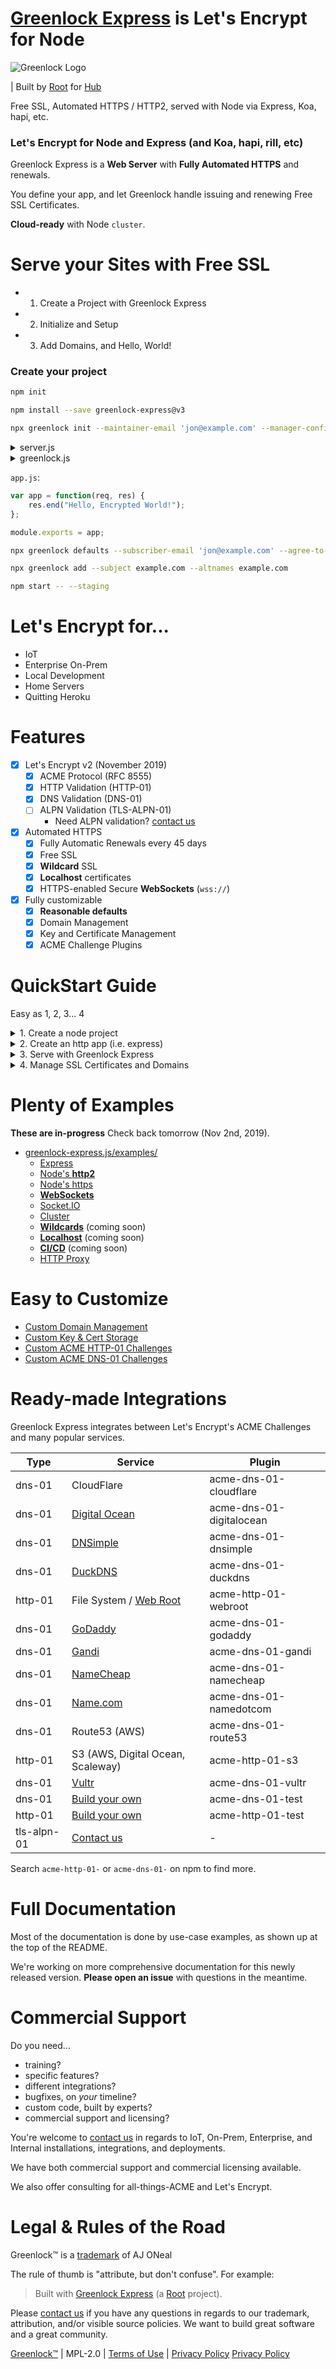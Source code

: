 # [Greenlock Express](https://git.rootprojects.org/root/greenlock-express.js) is Let's Encrypt for Node

![Greenlock Logo](https://git.rootprojects.org/root/greenlock.js/raw/branch/master/logo/greenlock-1063x250.png "Greenlock Logo")

| Built by [Root](https://therootcompany.com) for [Hub](https://rootprojects.org/hub/)

Free SSL, Automated HTTPS / HTTP2, served with Node via Express, Koa, hapi, etc.

### Let's Encrypt for Node and Express (and Koa, hapi, rill, etc)

Greenlock Express is a **Web Server** with **Fully Automated HTTPS** and renewals.

You define your app, and let Greenlock handle issuing and renewing Free SSL Certificates.

**Cloud-ready** with Node `cluster`.

# Serve your Sites with Free SSL

-   1. Create a Project with Greenlock Express
-   2. Initialize and Setup
-   3. Add Domains, and Hello, World!

### Create your project

```bash
npm init
```

```bash
npm install --save greenlock-express@v3
```

```bash
npx greenlock init --maintainer-email 'jon@example.com' --manager-config-file ./greenlock.json
```

<details>
<summary>server.js</summary>

```js
"use strict";

require("greenlock-express")
    .init(function() {
        return {
            greenlock: require("./greenlock.js"),

            // whether or not to run at cloudscale
            cluster: false
        };
    })
    .ready(function(glx) {
        var app = require("./app.js");

        // Serves on 80 and 443
        // Get's SSL certificates magically!
        glx.serveApp(app);
    });
```

</details>

<details>
<summary>greenlock.js</summary>

```js
"use strict";

var pkg = require("./package.json");
module.exports = require("@root/greenlock").create({
    // name & version for ACME client user agent
    packageAgent: pkg.name + "/" + pkg.version,

    // contact for security and critical bug notices
    maintainerEmail: pkg.author,

    // where to find .greenlockrc and set default paths
    packageRoot: __dirname
});
```

</details>

`app.js`:

```js
var app = function(req, res) {
    res.end("Hello, Encrypted World!");
};

module.exports = app;
```

```bash
npx greenlock defaults --subscriber-email 'jon@example.com' --agree-to-terms
```

```bash
npx greenlock add --subject example.com --altnames example.com
```

```bash
npm start -- --staging
```

# Let's Encrypt for...

-   IoT
-   Enterprise On-Prem
-   Local Development
-   Home Servers
-   Quitting Heroku

# Features

-   [x] Let's Encrypt v2 (November 2019)
    -   [x] ACME Protocol (RFC 8555)
    -   [x] HTTP Validation (HTTP-01)
    -   [x] DNS Validation (DNS-01)
    -   [ ] ALPN Validation (TLS-ALPN-01)
        -   Need ALPN validation? [contact us](mailto:greenlock-support@therootcompany.com)
-   [x] Automated HTTPS
    -   [x] Fully Automatic Renewals every 45 days
    -   [x] Free SSL
    -   [x] **Wildcard** SSL
    -   [x] **Localhost** certificates
    -   [x] HTTPS-enabled Secure **WebSockets** (`wss://`)
-   [x] Fully customizable
    -   [x] **Reasonable defaults**
    -   [x] Domain Management
    -   [x] Key and Certificate Management
    -   [x] ACME Challenge Plugins

# QuickStart Guide

Easy as 1, 2, 3... 4

<details>
<summary>1. Create a node project</summary>

## 1. Create a node project

Create an empty node project.

Be sure to fill out the package name, version, and an author email.

```bash
mkdir ~/my-project
pushd ~/my-project
npm init
```

</details>

<details>
<summary>2. Create an http app (i.e. express)</summary>

## 2. Create an http app (i.e. express)

This example is shown with Express, but any node app will do. Greenlock
works with everything.
(or any node-style http app)

`my-express-app.js`:

```js
"use strict";

// A plain, node-style app

function myPlainNodeHttpApp(req, res) {
    res.end("Hello, Encrypted World!");
}

// Wrap that plain app in express,
// because that's what you're used to

var express = require("express");
var app = express();
app.get("/", myPlainNodeHttpApp);

// export the app normally
// do not .listen()

module.exports = app;
```

</details>

<details>
<summary>3. Serve with Greenlock Express</summary>

## 3. Serve with Greenlock Express

Greenlock Express is designed with these goals in mind:

-   Simplicity and ease-of-use
-   Performance and scalability
-   Configurability and control

You can start with **near-zero configuration** and
slowly add options for greater performance and customization
later, if you need them.

`server.js`:

```js
require("greenlock-express")
    .init(getConfig)
    .serve(worker);

function getConfig() {
    return {
        // uses name and version as part of the ACME client user-agent
        // uses author as the contact for support notices
        package: require("./package.json")
    };
}

function worker(server) {
    // Works with any Node app (Express, etc)
    var app = require("my-express-app.js");
    server.serveApp(app);
}
```

And start your server:

```bash
# Allow non-root node to use ports 80 (HTTP) and 443 (HTTPS)
sudo setcap 'cap_net_bind_service=+ep' $(which node)
```

```bash
# `npm start` will call `node ./server.js` by default
npm start
```

```txt
Greenlock v3.0.0
Greenlock Manager Config File: ~/.config/greenlock/manager.json
Greenlock Storage Directory: ~/.config/greenlock/

Listening on 0.0.0.0:80 for ACME challenges and HTTPS redirects
Listening on 0.0.0.0:443 for secure traffic
```

</details>

<details>
<summary>4. Manage SSL Certificates and Domains</summary>

## 4. Manage domains

The management API is built to work with Databases, S3, etc.

HOWEVER, by default it starts with a simple config file.

<!--
This will update the config file (assuming the default fs-based management plugin):
-->

`~/.config/greenlock/manager.json`:

```json
{
    "subscriberEmail": "letsencrypt-test@therootcompany.com",
    "agreeToTerms": true,
    "sites": {
        "example.com": {
            "subject": "example.com",
            "altnames": ["example.com", "www.example.com"]
        }
    }
}
```

COMING SOON

Management can be done via the **CLI** or the JavaScript [**API**](https://git.rootprojects.org/root/greenlock.js/).
Since this is the QuickStart, we'll demo the **CLI**:

You need to create a Let's Encrypt _subscriber account_, which can be done globally, or per-site.
All individuals, and most businesses, should set this globally:

```bash
# COMING SOON
# (this command should be here by Nov 5th)
# (edit the config by hand for now)
#
# Set a global subscriber account
npx greenlock config --subscriber-email 'mycompany@example.com' --agree-to-terms true
```

<!-- todo print where the key was saved -->

A Let's Encrypt SSL certificate has a "Subject" (Primary Domain) and up to 100 "Alternative Names"
(of which the first _must_ be the subject).

```bash
# COMING SOON
# (this command should be here by Nov 5th)
# (edit the config by hand for now)
#
# Add a certificate with specific domains
npx greenlock add --subject example.com --altnames example.com,www.example.com
```

<!-- todo print where the cert was saved -->

Note: **Localhost**, **Wildcard**, and Certificates for Private Networks require
[**DNS validation**](https://git.rootprojects.org/root/greenlock-exp).

-   DNS Validation
    -   [**Wildcards**](https://git.rootprojects.org/root/greenlock-express.js/src/branch/master/examples/wildcards/) (coming soon)
    -   [**Localhost**](https://git.rootprojects.org/root/greenlock-express.js/src/branch/master/examples/localhost/) (coming soon)
    -   [**CI/CD**](https://git.rootprojects.org/root/greenlock-express.js/src/branch/master/examples/ci-cd/) (coming soon)

</details>

# Plenty of Examples

**These are in-progress** Check back tomorrow (Nov 2nd, 2019).

-   [greenlock-express.js/examples/](https://git.rootprojects.org/root/greenlock-express.js/src/branch/master/examples)
    -   [Express](https://git.rootprojects.org/root/greenlock-express.js/src/branch/master/examples/express/)
    -   [Node's **http2**](https://git.rootprojects.org/root/greenlock-express.js/src/branch/master/examples/http2/)
    -   [Node's https](https://git.rootprojects.org/root/greenlock-express.js/src/branch/master/examples/https/)
    -   [**WebSockets**](https://git.rootprojects.org/root/greenlock-express.js/src/branch/master/examples/websockets/)
    -   [Socket.IO](https://git.rootprojects.org/root/greenlock-express.js/src/branch/master/examples/socket.io/)
    -   [Cluster](https://git.rootprojects.org/root/greenlock-express.js/src/branch/master/examples/cluster/)
    -   [**Wildcards**](https://git.rootprojects.org/root/greenlock-express.js/src/branch/master/examples/wildcards/) (coming soon)
    -   [**Localhost**](https://git.rootprojects.org/root/greenlock-express.js/src/branch/master/examples/localhost/) (coming soon)
    -   [**CI/CD**](https://git.rootprojects.org/root/greenlock-express.js/src/branch/master/examples/ci-cd/) (coming soon)
    -   [HTTP Proxy](https://git.rootprojects.org/root/greenlock-express.js/src/branch/master/examples/http-proxy/)

# Easy to Customize

<!-- greenlock-manager-test => greenlock-manager-custom -->

<!--
- [greenlock.js/examples/](https://git.rootprojects.org/root/greenlock.js/src/branch/master/examples)
-->

-   [Custom Domain Management](https://git.rootprojects.org/root/greenlock-manager-test.js)
-   [Custom Key & Cert Storage](https://git.rootprojects.org/root/greenlock-store-test.js)
-   [Custom ACME HTTP-01 Challenges](https://git.rootprojects.org/root/acme-http-01-test.js)
-   [Custom ACME DNS-01 Challenges](https://git.rootprojects.org/root/acme-dns-01-test.js)

# Ready-made Integrations

Greenlock Express integrates between Let's Encrypt's ACME Challenges and many popular services.

| Type        | Service                                                                             | Plugin                   |
| ----------- | ----------------------------------------------------------------------------------- | ------------------------ |
| dns-01      | CloudFlare                                                                          | acme-dns-01-cloudflare   |
| dns-01      | [Digital Ocean](https://git.rootprojects.org/root/acme-dns-01-digitalocean.js)      | acme-dns-01-digitalocean |
| dns-01      | [DNSimple](https://git.rootprojects.org/root/acme-dns-01-dnsimple.js)               | acme-dns-01-dnsimple     |
| dns-01      | [DuckDNS](https://git.rootprojects.org/root/acme-dns-01-duckdns.js)                 | acme-dns-01-duckdns      |
| http-01     | File System / [Web Root](https://git.rootprojects.org/root/acme-http-01-webroot.js) | acme-http-01-webroot     |
| dns-01      | [GoDaddy](https://git.rootprojects.org/root/acme-dns-01-godaddy.js)                 | acme-dns-01-godaddy      |
| dns-01      | [Gandi](https://git.rootprojects.org/root/acme-dns-01-gandi.js)                     | acme-dns-01-gandi        |
| dns-01      | [NameCheap](https://git.rootprojects.org/root/acme-dns-01-namecheap.js)             | acme-dns-01-namecheap    |
| dns-01      | [Name&#46;com](https://git.rootprojects.org/root/acme-dns-01-namedotcom.js)         | acme-dns-01-namedotcom   |
| dns-01      | Route53 (AWS)                                                                       | acme-dns-01-route53      |
| http-01     | S3 (AWS, Digital Ocean, Scaleway)                                                   | acme-http-01-s3          |
| dns-01      | [Vultr](https://git.rootprojects.org/root/acme-dns-01-vultr.js)                     | acme-dns-01-vultr        |
| dns-01      | [Build your own](https://git.rootprojects.org/root/acme-dns-01-test.js)             | acme-dns-01-test         |
| http-01     | [Build your own](https://git.rootprojects.org/root/acme-http-01-test.js)            | acme-http-01-test        |
| tls-alpn-01 | [Contact us](mailto:support@therootcompany.com)                                     | -                        |

Search `acme-http-01-` or `acme-dns-01-` on npm to find more.

# Full Documentation

<!--
- Greenlock CLI
- Greenlock JavaScript API
-->

Most of the documentation is done by use-case examples, as shown up at the top of the README.

We're working on more comprehensive documentation for this newly released version.
**Please open an issue** with questions in the meantime.

# Commercial Support

Do you need...

-   training?
-   specific features?
-   different integrations?
-   bugfixes, on _your_ timeline?
-   custom code, built by experts?
-   commercial support and licensing?

You're welcome to [contact us](mailto:aj@therootcompany.com) in regards to IoT, On-Prem,
Enterprise, and Internal installations, integrations, and deployments.

We have both commercial support and commercial licensing available.

We also offer consulting for all-things-ACME and Let's Encrypt.

# Legal &amp; Rules of the Road

Greenlock&trade; is a [trademark](https://rootprojects.org/legal/#trademark) of AJ ONeal

The rule of thumb is "attribute, but don't confuse". For example:

> Built with [Greenlock Express](https://git.rootprojects.org/root/greenlock.js) (a [Root](https://rootprojects.org) project).

Please [contact us](mailto:aj@therootcompany.com) if you have any questions in regards to our trademark,
attribution, and/or visible source policies. We want to build great software and a great community.

[Greenlock&trade;](https://git.rootprojects.org/root/greenlock.js) |
MPL-2.0 |
[Terms of Use](https://therootcompany.com/legal/#terms) |
[Privacy Policy](https://therootcompany.com/legal/#privacy)
[Privacy Policy](https://therootcompany.com/legal/#privacy)

```

```
